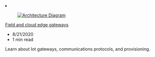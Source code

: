 <!-- This file is automatically generated by build/architectures/build_index.py. Any updates will be lost. -->

<!-- markdownlint-disable MD033 -->

<li class="grid-item item-column" data-categories="Internet of Things ">
<article class="card">
    <div class="card-header has-margin-bottom-none" aria-hidden="true">
        <figure class="image diagram has-height-175 has-overflow-hidden level">
            <a href="/azure/architecture/example-scenario/iot/field-cloud-edge-gateways"><img src="/azure/architecture/browse/thumbs/field-cloud-edge-gateways.png" class="diagram" alt="Architecture Diagram" data-linktype="relative-path"></a>
        </figure>
    </div>
    <div class="card-content">
        <a class="card-content-title has-margin-top-none" href="/azure/architecture/example-scenario/iot/field-cloud-edge-gateways">
            <p>Field and cloud edge gateways</p>
        </a>
        <ul class="card-content-metadata">
            <li>8/21/2020</li>
            <li>1 min read</li>
        </ul>
        <p class="card-content-description">Learn about Iot gateways, communications protocols, and provisioning.</p>
        <div class="bottom-to-top-fade is-hidden-mobile"></div>
    </div>
</article>
</li>
